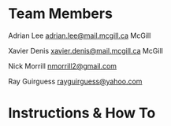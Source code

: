 Team Members
============
Adrian Lee
adrian.lee@mail.mcgill.ca
McGill

Xavier Denis
xavier.denis@mail.mcgill.ca
McGill

Nick Morrill
nmorrill2@gmail.com


Ray Guirguess
rayguirguess@yahoo.com


Instructions & How To
=====================

